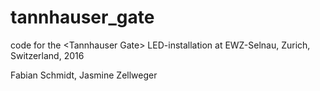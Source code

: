 # tannhauser_gate
code for the &lt;Tannhauser Gate> LED-installation at EWZ-Selnau, Zurich, Switzerland, 2016

Fabian Schmidt, Jasmine Zellweger
